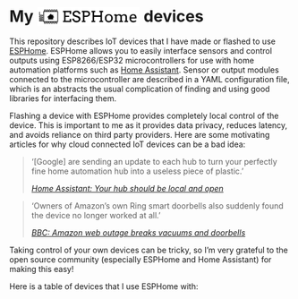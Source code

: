 
<!-- README.md is generated from README.Rmd. Please edit that file -->

# My <img src='esphome.svg' alt='ESPHome' style="height:1.2em;margin-bottom:-0.25em" /> devices

This repository describes IoT devices that I have made or flashed to use
[ESPHome](https://esphome.io/). ESPHome allows you to easily interface
sensors and control outputs using ESP8266/ESP32 microcontrollers for use
with home automation platforms such as [Home
Assistant](https://www.home-assistant.io/). Sensor or output modules
connected to the microcontroller are described in a YAML configuration
file, which is an abstracts the usual complication of finding and using
good libraries for interfacing them.

Flashing a device with ESPHome provides completely local control of the
device. This is important to me as it provides data privacy, reduces
latency, and avoids reliance on third party providers. Here are some
motivating articles for why cloud connected IoT devices can be a bad
idea:

> ‘\[Google\] are sending an update to each hub to turn your perfectly
> fine home automation hub into a useless piece of plastic.’
>
> [*Home Assistant: Your hub should be local and
> open*](https://www.home-assistant.io/blog/2016/04/05/your-hub-should-be-local-and-open/)

> ‘Owners of Amazon’s own Ring smart doorbells also suddenly found the
> device no longer worked at all.’
>
> [*BBC: Amazon web outage breaks vacuums and
> doorbells*](https://www.bbc.com/news/technology-55087054)

Taking control of your own devices can be tricky, so I’m very grateful
to the open source community (especially ESPHome and Home Assistant) for
making this easy!

Here is a table of devices that I use ESPHome with:
